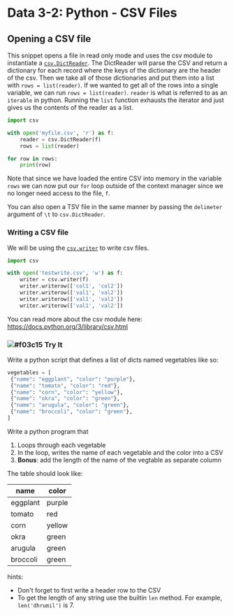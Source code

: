 # Data 3-2: Python - CSV Files

## Opening a CSV file

This snippet opens a file in read only mode and uses the csv module to instantiate a [`csv.DictReader`](https://docs.python.org/3/library/csv.html#csv.DictReader). The DictReader will parse the CSV and return a dictionary for each record where the keys of the dictionary are the header of the csv. Then we take all of those dictionaries and put them into a list with `rows = list(reader)`. If we wanted to get all of the rows into a single variable, we can run `rows = list(reader)`. `reader` is what is referred to as an `iterable` in python. Running the `list` function exhausts the iterator and just gives us the contents of the reader as a list.

```python
import csv

with open('myfile.csv', 'r') as f:
    reader = csv.DictReader(f)
    rows = list(reader)

for row in rows:
    print(row)
```

Note that since we have loaded the entire CSV into memory in the variable `rows` we can now put our `for` loop outside of the context manager since we no longer need access to the file, `f`.

You can also open a TSV file in the same manner by passing the `delimeter` argument of `\t` to `csv.DictReader`.

### Writing a CSV file

We will be using the [`csv.writer`](https://docs.python.org/3/library/csv.html#csv.writer) to write csv files.

```python
import csv

with open('testwrite.csv', 'w') as f:
    writer = csv.writer(f)
    writer.writerow(['col1', 'col2'])
    writer.writerow(['val1', 'val2'])
    writer.writerow(['val1', 'val2'])
    writer.writerow(['val1', 'val2'])
```

You can read more about the csv module here: https://docs.python.org/3/library/csv.html

### ![#f03c15](https://placehold.it/15/f03c15/000000?text=+) Try It

Write a python script that defines a list of dicts named vegetables like so:

```python
vegetables = [
 {"name": "eggplant", "color": "purple"},
 {"name": "tomato", "color": "red"},
 {"name": "corn", "color": "yellow"},
 {"name": "okra", "color": "green"},
 {"name": "arugula", "color": "green"},
 {"name": "broccoli", "color": "green"},
]
```

Write a python program that

1. Loops through each vegetable
2. In the loop, writes the name of each vegetable and the color into a CSV
3. **Bonus**: add the length of the name of the vegtable as separate column

The table should look like:

name | color
-----|-------
eggplant | purple
tomato | red
corn | yellow
okra | green
arugula | green
broccoli | green


hints:

* Don't forget to first write a header row to the CSV
* To get the length of any string use the builtin `len` method. For example, `len('dhrumil')` is 7.
